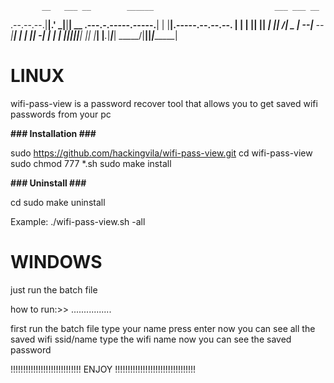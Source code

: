            __   ___ __        ______                           ___ ___ __                 
.--.--.--.|__|.'  _|__|______|   __ \.---.-.-----.-----.______|   |   |__|.-----.--.--.--.
|  |  |  ||  ||   _|  |______|    __/|  _  |__ --|__ --|______|   |   |  ||  -__|  |  |  |
|________||__||__| |__|      |___|   |___._|_____|_____|       \_____/|__||_____|________|
                                                                                          

# LINUX


wifi-pass-view is a password recover tool that allows you to get saved wifi passwords from your pc

**### Installation ###**

sudo https://github.com/hackingvila/wifi-pass-view.git
 cd wifi-pass-view
 sudo chmod 777 *.sh
 sudo make install

**###  Uninstall  ###**

 cd <git clone location>
 sudo make uninstall


Example: ./wifi-pass-view.sh -all

# WINDOWS

just run the batch file

how to run:>>
................

 first run the batch file
 type your name
 press enter
 now you can see all the saved wifi ssid/name
 type the wifi name now you can see the saved password



!!!!!!!!!!!!!!!!!!!!!!!!!!!!   ENJOY   !!!!!!!!!!!!!!!!!!!!!!!!!!!!!!!!
